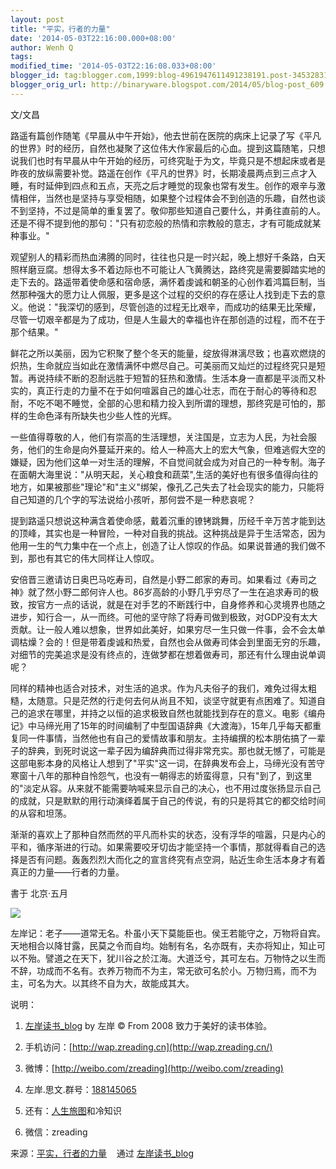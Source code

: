 ```yaml
---
layout: post
title: "平实，行者的力量"
date: '2014-05-03T22:16:00.000+08:00'
author: Wenh Q
tags:
modified_time: '2014-05-03T22:16:08.033+08:00'
blogger_id: tag:blogger.com,1999:blog-4961947611491238191.post-3453283103775322707
blogger_orig_url: http://binaryware.blogspot.com/2014/05/blog-post_609.html
---
```

文/文昌

路遥有篇创作随笔《早晨从中午开始》，他去世前在医院的病床上记录了写《平凡的世界》时的经历，自然也凝聚了这位伟大作家最后的心血。提到这篇随笔，只想说我们也时有早晨从中午开始的经历，可终究耻于为文，毕竟只是不想起床或者是昨夜的放纵需要补觉。路遥在创作《平凡的世界》时，长期凌晨两点到三点才入睡，有时延伸到四点和五点，天亮之后才睡觉的现象也常有发生。创作的艰辛与激情相伴，当然也是坚持与享受相随，如果整个过程体会不到创造的乐趣，自然也谈不到坚持，不过是简单的重复罢了。敬仰那些知道自己要什么，并勇往直前的人。还是不得不提到他的那句："只有初恋般的热情和宗教般的意志，才有可能成就某种事业。"

观望别人的精彩而热血沸腾的同时，往往也只是一时兴起，晚上想好千条路，白天照样磨豆腐。想得太多不着边际也不可能让人飞黄腾达，路终究是需要脚踏实地的走下去的。路遥带着使命感和宿命感，满怀着虔诚和朝圣的心创作着鸿篇巨制，当然那种强大的愿力让人佩服，更多是这个过程的交织的存在感让人找到走下去的意义。他说："我深切的感到，尽管创造的过程无比艰辛，而成功的结果无比荣耀，尽管一切艰辛都是为了成功，但是人生最大的幸福也许在那创造的过程，而不在于那个结果。"

鲜花之所以美丽，因为它积聚了整个冬天的能量，绽放得淋漓尽致；也喜欢燃烧的炽热，生命就应当如此在激情满怀中燃尽自己。可美丽而又灿烂的过程终究只是短暂。再说持续不断的忍耐远胜于短暂的狂热和激情。生活本身一直都是平淡而又朴实的，真正行走的力量不在于如何喧嚣自己的雄心壮志，而在于耐心的等待和忍耐，不吃不喝不睡觉，全部的心思和精力投入到所谓的理想，那终究是可怕的，那样的生命色泽有所缺失也少些人性的光辉。

一些值得尊敬的人，他们有崇高的生活理想，关注国是，立志为人民，为社会服务，他们的生命是向外蔓延开来的。给人一种高大上的宏大气象，但难逃假大空的嫌疑，因为他们这单一对生活的理解，不自觉间就会成为对自己的一种专制。海子在面朝大海里说："从明天起，关心粮食和蔬菜",生活的美好也有很多值得向往的地方，如果被那些"理论"和"主义"绑架，像孔乙己失去了社会现实的能力，只能将自己知道的几个字的写法说给小孩听，那何尝不是一种悲哀呢？

提到路遥只想说这种满含着使命感，戴着沉重的镣铐跳舞，历经千辛万苦才能到达的顶峰，其实也是一种冒险，一种对自我的挑战。这种挑战是异于生活常态，因为他用一生的气力集中在一个点上，创造了让人惊叹的作品。如果说普通的我们做不到，那也有其它的伟大同样让人惊叹。

安倍晋三邀请访日奥巴马吃寿司，自然是小野二郎家的寿司。如果看过《寿司之神》就了然小野二郎何许人也。86岁高龄的小野几乎穷尽了一生在追求寿司的极致，按官方一点的话说，就是在对手艺的不断践行中，自身修养和心灵境界也随之进步，知行合一，从一而终。可他的坚守除了将寿司做到极致，对GDP没有太大贡献。让一般人难以想象，世界如此美好，如果穷尽一生只做一件事，会不会太单调枯燥？会的！但是带着虔诚和热爱，自然也会从做寿司体会到里面无穷的乐趣，对细节的完美追求是没有终点的，连做梦都在想着做寿司，那还有什么理由说单调呢？

同样的精神也适合对技术，对生活的追求。作为凡夫俗子的我们，难免过得太粗糙，太随意。只是茫然的行走何去何从尚且不知，谈坚守就更有点困难了。知道自己的追求在哪里，并持之以恒的追求极致自然也就能找到存在的意义。电影《编舟记》中马缔光用了15年的时间编制了中型国语辞典《大渡海》，15年几乎每天都重复同一件事情，当然他也有自己的爱情故事和朋友。主持编撰的松本朋佑搞了一辈子的辞典，到死时说这一辈子因为编辞典而过得非常充实。那也就无憾了，可能是这部电影本身的风格让人想到了"平实"这一词，在辞典发布会上，马缔光没有苦守寒窗十八年的那种自怜怨气，也没有一朝得志的娇蛮得意，只有"到了，到这里的"淡定从容。从来就不能需要呐喊来显示自己的决心，也不用过度张扬显示自己的成就，只是默默的用行动演绎着属于自己的传说，有的只是将其它的都交给时间的从容和坦荡。

渐渐的喜欢上了那种自然而然的平凡而朴实的状态，没有浮华的喧嚣，只是内心的平和，循序渐进的行动。如果需要咬牙切齿才能坚持一个事情，那就得看自己的选择是否有问题。轰轰烈烈大而化之的宣言终究有点空洞，贴近生命生活本身才有着真正的力量——行者的力量。

書于 北京·五月

![](https://images-blogger-opensocial.googleusercontent.com/gadgets/proxy?url=http%3A%2F%2Fzreading-img.qiniudn.com%2Fpingshi.jpg&container=blogger&gadget=a&rewriteMime=image%2F*)

左岸记：老子——道常无名。朴虽小天下莫能臣也。侯王若能守之，万物将自宾。天地相合以降甘露，民莫之令而自均。始制有名，名亦既有，夫亦将知止，知止可以不殆。譬道之在天下，犹川谷之於江海。大道泛兮，其可左右。万物恃之以生而不辞，功成而不名有。衣养万物而不为主，常无欲可名於小。万物归焉，而不为主，可名为大。以其终不自为大，故能成其大。

说明：

1. [左岸读书_blog](http://zreading.cn/) by 左岸 © From 2008
致力于美好的读书体验。

2. 手机访问：[http://wap.zreading.cn](http://wap.zreading.cn/)

3. 微博：[http://weibo.com/zreading](http://weibo.com/zreading)

4. 左岸.思文.群号：[188145065](http://www.zreading.cn/siwen/siwen.html)

5. 还有：[人生旅图](http://www.zreading.net/)和冷知识

6. 微信：zreading

来源：[平实，行者的力量](http://zreading.cn.feedsportal.com/c/35042/f/647833/s/39fea7dd/sc/38/l/0L0Szreading0Bcn0Carchives0C43550Bhtml/story01.htm) 
  通过 [左岸读书_blog](http://www.zreading.cn/)
